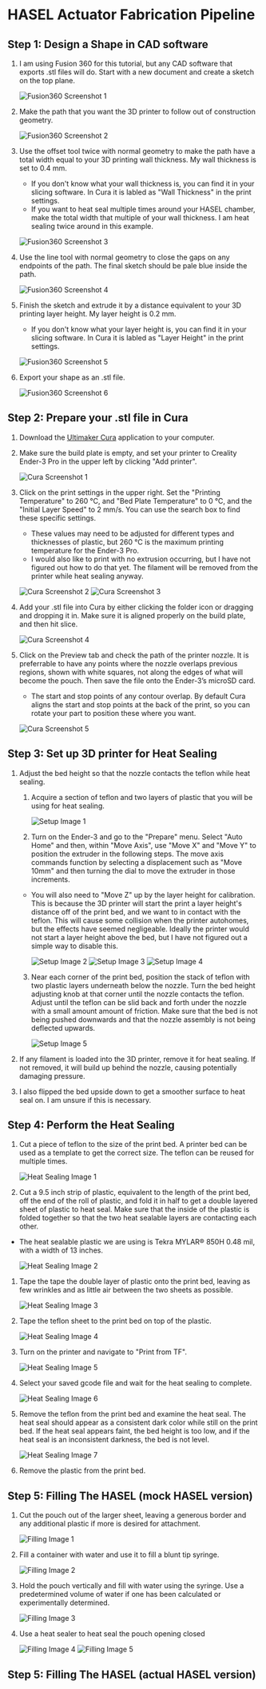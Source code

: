 # HASEL Actuator Fabrication Pipeline

## Step 1: Design a Shape in CAD software

1. I am using Fusion 360 for this tutorial, but any CAD software that exports .stl files will do. Start with a new document and create a sketch on the top plane.
     
    ![Fusion360 Screenshot 1](<Images/Fusion360 Screenshot 1.png>)

2. Make the path that you want the 3D printer to follow out of construction geometry.

    ![Fusion360 Screenshot 2](<Images/Fusion360 Screenshot 2.png>)

3. Use the offset tool twice with normal geometry to make the path have a total width equal to your 3D printing wall thickness. My wall thickness is set to 0.4 mm.
    - If you don't know what your wall thickness is, you can find it in your slicing software. In Cura it is labled as "Wall Thickness" in the print settings.
    - If you want to heat seal multiple times around your HASEL chamber, make the total width that multiple of your wall thickness. I am heat sealing twice around in this example.

    ![Fusion360 Screenshot 3](<Images/Fusion360 Screenshot 3.png>)

4. Use the line tool with normal geometry to close the gaps on any endpoints of the path. The final sketch should be pale blue inside the path.

    ![Fusion360 Screenshot 4](<Images/Fusion360 Screenshot 4.png>)

5. Finish the sketch and extrude it by a distance equivalent to your 3D printing layer height. My layer height is 0.2 mm.
    - If you don't know what your layer height is, you can find it in your slicing software. In Cura it is labled as "Layer Height" in the print settings.

    ![Fusion360 Screenshot 5](<Images/Fusion360 Screenshot 5.png>)

4. Export your shape as an .stl file.
    
    ![Fusion360 Screenshot 6](<Images/Fusion360 Screenshot 6.png>)
        

 

## Step 2: Prepare your .stl file in Cura

1. Download the [Ultimaker Cura](https://ultimaker.com/software/ultimaker-cura/) application to your computer.

2. Make sure the build plate is empty, and set your printer to Creality Ender-3 Pro in the upper left by clicking "Add printer".

    ![Cura Screenshot 1](<Images/Cura Screenshot 1.png>)

2. Click on the print settings in the upper right. Set the "Printing Temperature" to 260 °C, and "Bed Plate Temperature" to 0 °C, and the "Initial Layer Speed" to 2 mm/s. You can use the search box to find these specific settings.
    - These values may need to be adjusted for different types and thicknesses of plastic, but 260 °C is the maximum printing temperature for the Ender-3 Pro.
    - I would also like to print with no extrusion occurring, but I have not figured out how to do that yet. The filament will be removed from the printer while heat sealing anyway.

    ![Cura Screenshot 2](<Images/Cura Screenshot 2.png>)
    ![Cura Screenshot 3](<Images/Cura Screenshot 3.png>)

3. Add your .stl file into Cura by either clicking the folder icon or dragging and dropping it in. Make sure it is aligned properly on the build plate, and then hit slice.

    
    ![Cura Screenshot 4](<Images/Cura Screenshot 4.png>)

4. Click on the Preview tab and check the path of the printer nozzle. It is preferrable to have any points where the nozzle overlaps previous regions, shown with white squares, not along the edges of what will become the pouch. Then save the file onto the Ender-3’s microSD card.
    - The start and stop points of any contour overlap. By default Cura aligns the start and stop points at the back of the print, so you can rotate your part to position these where you want.

    ![Cura Screenshot 5](<Images/Cura Screenshot 5.png>)

## Step 3: Set up 3D printer for Heat Sealing

1. Adjust the bed height so that the nozzle contacts the teflon while heat sealing.
    1. Acquire a section of teflon and two layers of plastic that you will be using for heat sealing.

        ![Setup Image 1](Images/IMG_5128.png)

    2. Turn on the Ender-3 and go to the "Prepare" menu. Select "Auto Home" and then, within "Move Axis", use "Move X" and "Move Y" to position the extruder in the following steps. The move axis commands function by selecting a displacement such as "Move 10mm" and then turning the dial to move the extruder in those increments.
    - You will also need to "Move Z" up by the layer height for calibration. This is because the 3D printer will start the print a layer height's distance off of the print bed, and we want to in contact with the teflon. This will cause some collision when the printer autohomes, but the effects have seemed negligeable. Ideally the printer would not start a layer height above the bed, but I have not figured out a simple way to disable this.
    
        ![Setup Image 2](Images/IMG_5131.png)
        ![Setup Image 3](Images/IMG_5132.png)
        ![Setup Image 4](Images/IMG_5135.png)
    
    3. Near each corner of the print bed, position the stack of teflon with two plastic layers underneath below the nozzle. Turn the bed height adjusting knob at that corner until the nozzle contacts the teflon. Adjust until the teflon can be slid back and forth under the nozzle with a small amount amount of friction. Make sure that the bed is not being pushed downwards and that the nozzle assembly is not being deflected upwards.

        ![Setup Image 5](Images/IMG_5136.png)

2. If any filament is loaded into the 3D printer, remove it for heat sealing. If not removed, it will build up behind the nozzle, causing potentially damaging pressure.

3. I also flipped the bed upside down to get a smoother surface to heat seal on. I am unsure if this is necessary.

## Step 4: Perform the Heat Sealing

1. Cut a piece of teflon to the size of the print bed. A printer bed can be used as a template to get the correct size. The teflon can be reused for multiple times.

    ![Heat Sealing Image 1](Images/IMG_0493.png)

2. Cut a 9.5 inch strip of plastic, equivalent to the length of the print bed, off the end of the roll of plastic, and fold it in half to get a double layered sheet of plastic to heat seal. Make sure that the inside of the plastic is folded together so that the two heat sealable layers are contacting each other.
- The heat sealable plastic we are using is Tekra MYLAR® 850H 0.48 mil, with a width of 13 inches.

    ![Heat Sealing Image 2](Images/IMG_5139.png)

1. Tape the tape the double layer of plastic onto the print bed, leaving as few wrinkles and as little air between the two sheets as possible.

    ![Heat Sealing Image 3](Images/IMG_5140.png)

1. Tape the teflon sheet to the print bed on top of the plastic.

    ![Heat Sealing Image 4](Images/IMG_5141.png)

1. Turn on the printer and navigate to "Print from TF".

    ![Heat Sealing Image 5](Images/IMG_5143.png)

1. Select your saved gcode file and wait for the heat sealing to complete.

    ![Heat Sealing Image 6](Images/IMG_5144.png)

1. Remove the teflon from the print bed and examine the heat seal. The heat seal should appear as a consistent dark color while still on the print bed. If the heat seal appears faint, the bed height is too low, and if the heat seal is an inconsistent darkness, the bed is not level.

    ![Heat Sealing Image 7](Images/IMG_5148.png)

1. Remove the plastic from the print bed.

## Step 5: Filling The HASEL (mock HASEL version)

1. Cut the pouch out of the larger sheet, leaving a generous border and any additional plastic if more is desired for attachment.

    ![Filling Image 1](Images/IMG_5149.png)

1. Fill a container with water and use it to fill a blunt tip syringe.

    ![Filling Image 2](Images/IMG_5158.png)

1. Hold the pouch vertically and fill with water using the syringe. Use a predetermined volume of water if one has been calculated or experimentally determined.

    ![Filling Image 3](Images/IMG_5151.png)

1. Use a heat sealer to heat seal the pouch opening closed

    ![Filling Image 4](Images/IMG_5152.png)
    ![Filling Image 5](Images/IMG_5157.png)

## Step 5: Filling The HASEL (actual HASEL version)